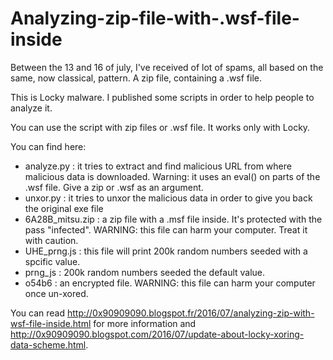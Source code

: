 # Analyzing-zip-file-with-.wsf-file-inside

Between the 13 and 16 of july, I've received of lot of spams, all based
on the same, now classical, pattern. A zip file, containing a .wsf file.

This is Locky malware. I published some scripts in order to help people
to analyze it.

You can use the script with zip files or .wsf file. It works only with Locky.

You can find here:
 * analyze.py : it tries to extract and find malicious URL from where malicious data is downloaded. Warning: it uses an eval() on parts of the .wsf file. Give a zip or .wsf as an argument.
 * unxor.py : it tries to unxor the malicious data in order to give you back the original exe file
 * 6A28B_mitsu.zip : a zip file with a .msf file inside. It's protected with the pass "infected". WARNING: this file can harm your computer. Treat it with caution.
 * UHE_prng.js : this file will print 200k random numbers seeded with a spcific value.
 * prng_js : 200k random numbers seeded the default value.
 * o54b6 : an encrypted file. WARNING: this file can harm your computer once un-xored.

You can read http://0x90909090.blogspot.fr/2016/07/analyzing-zip-with-wsf-file-inside.html for more information and http://0x90909090.blogspot.com/2016/07/update-about-locky-xoring-data-scheme.html.
